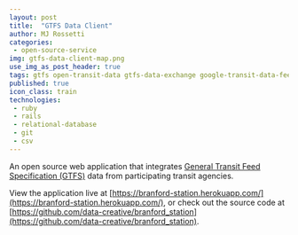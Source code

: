 ```yaml
---
layout: post
title:  "GTFS Data Client"
author: MJ Rossetti
categories:
 - open-source-service
img: gtfs-data-client-map.png
use_img_as_post_header: true
tags: gtfs open-transit-data gtfs-data-exchange google-transit-data-feed
published: true
icon_class: train
technologies:
 - ruby
 - rails
 - relational-database
 - git
 - csv
---
```


<!--
![A screenshot of a web application depicting information tables and a map.](/assets/images/gtfs-data-client.png "App screenshot")
-->

An open source web application that integrates
 [General Transit Feed Specification (GTFS)](https://developers.google.com/transit/gtfs/)
 data from participating transit agencies.

View the application live at [https://branford-station.herokuapp.com/](https://branford-station.herokuapp.com/),
 or check out the source code at [https://github.com/data-creative/branford_station](https://github.com/data-creative/branford_station).

